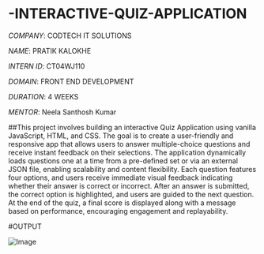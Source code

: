 # -INTERACTIVE-QUIZ-APPLICATION

*COMPANY*: CODTECH IT SOLUTIONS

*NAME*: PRATIK KALOKHE

*INTERN ID*: CT04WJ110

*DOMAIN*: FRONT END DEVELOPMENT

*DURATION*: 4 WEEKS

*MENTOR*: Neela Santhosh Kumar

##This project involves building an interactive Quiz Application using vanilla JavaScript, HTML, and CSS. The goal is to create a user-friendly and responsive app that allows users to answer multiple-choice questions and receive instant feedback on their selections. The application dynamically loads questions one at a time from a pre-defined set or via an external JSON file, enabling scalability and content flexibility. Each question features four options, and users receive immediate visual feedback indicating whether their answer is correct or incorrect. After an answer is submitted, the correct option is highlighted, and users are guided to the next question. At the end of the quiz, a final score is displayed along with a message based on performance, encouraging engagement and replayability.

#OUTPUT

![Image](https://github.com/user-attachments/assets/484af39e-efc7-4829-9087-06e7b1668538)

